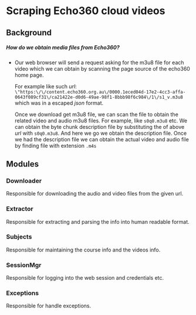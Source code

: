 # Scraping Echo360 cloud videos

## Background

##### How do we obtain media files from Echo360?

- Our web browser will send a request asking for the m3u8 file for each video which we can obtain by scanning the page source of the echo360 home page.

  For example like such *url*: `\"https:\/\/content.echo360.org.au\/0000.1eced04d-17e2-4cc3-affa-0643f089cf31\/ca21422e-d0d6-49ae-98f1-8bbb98f6c984\/1\/s1_v.m3u8` which was in a escaped *json* format.

  Once we download get m3u8 file, we can scan the file to obtain the related video and audio m3u8 files. For example, like `s0q0.m3u8` etc. We can obtain the byte chunk description file  by substituting the  of above *url* with `s0q0.m3u8`. And here we go we obtain the description file. Once we had the description file we can obtain the actual video and audio file by finding file with extension `.m4s`

## Modules

### Downloader

Responsible for downloading the audio and video files from the given url.

### Extractor

Responsible for extracting and parsing the info into human readable format.

### Subjects

Responsible for maintaining the course info and the videos info.

### SessionMgr

Responsible for logging into the web session and credentials etc.

### Exceptions

Responsible for handle exceptions.

